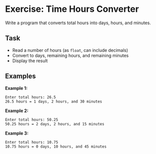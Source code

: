 # Exercise: Time Hours Converter

Write a program that converts total hours into days, hours, and minutes.

## Task
- Read a number of hours (as `float`, can include decimals)
- Convert to days, remaining hours, and remaining minutes
- Display the result

## Examples
**Example 1:**
```
Enter total hours: 26.5
26.5 hours = 1 days, 2 hours, and 30 minutes
```

**Example 2:**
```
Enter total hours: 50.25
50.25 hours = 2 days, 2 hours, and 15 minutes
```

**Example 3:**
```
Enter total hours: 10.75
10.75 hours = 0 days, 10 hours, and 45 minutes
```
